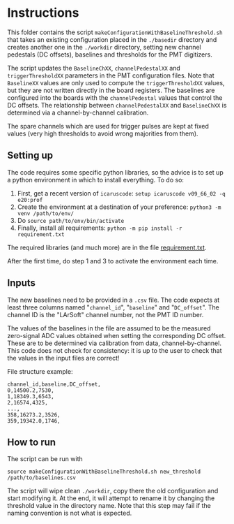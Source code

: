 # Instructions
This folder contains the script `makeConfigurationWithBaselineThreshold.sh` that takes an existing configuration placed in the `./basedir` directory and creates another one in the `./workdir` directory, setting new channel pedestals (DC offsets),  baselines and thresholds for the PMT digitizers.

The script updates the `BaselineChXX`, `channelPedestalXX` and `triggerThresholdXX` parameters in the PMT configuration files. Note that `BaselineXX` values are only used to compute the `triggerThresholdXX` values, but they are not written directly in the board registers. The baselines are configured into the boards with the `channelPedestal` values that control the DC offsets. The relationship between `channelPedestalXX` and `BaselineChXX` is determined via a channel-by-channel calibration.

The spare channels which are used for trigger pulses are kept at fixed values (very high thresholds to avoid wrong majorities from them).

## Setting up
The code requires some specific python libraries, so the advice is to set up a python environment in which to install everything. To do so:

1. First, get a recent version of `icaruscode`: `setup icaruscode v09_66_02 -q e20:prof`
2. Create the environment at a destination of your preference:  `python3 -m venv /path/to/env/`
3. Do `source path/to/env/bin/activate`
4. Finally, install all requirements:  `python -m pip install -r requirement.txt`

The required libraries (and much more) are in the file [requirement.txt](../requirement.txt). 

After the first time, do step 1 and 3 to activate the environment each time.

## Inputs
The new baselines need to be provided in a `.csv` file.
The code expects at least three columns named "`channel_id`", "`baseline`" and "`DC_offset`".
The channel ID is the "LArSoft" channel number, not the PMT ID number.

The values of the baselines in the file are assumed to be the measured zero-signal ADC values obtained when setting the corresponding DC offset.
These are to be determined via calibration from data, channel-by-channel.
This code does not check for consistency: it is up to the user to check that the values in the input files are correct!

File structure example:
```
channel_id,baseline,DC_offset,
0,14500.2,7530,
1,18349.3,6543,
2,16574,4325,
...,
358,16273.2,3526,
359,19342.0,1746,
```

## How to run
The script can be run with
```
source makeConfigurationWithBaselineThreshold.sh new_threshold /path/to/baselines.csv
```

The script will wipe clean `./workdir`, copy there the old configuration and start modifying it.
At the end, it will attempt to rename it by changing the threshold value in the directory name.
Note that this step may fail if the naming convention is not what is expected.
